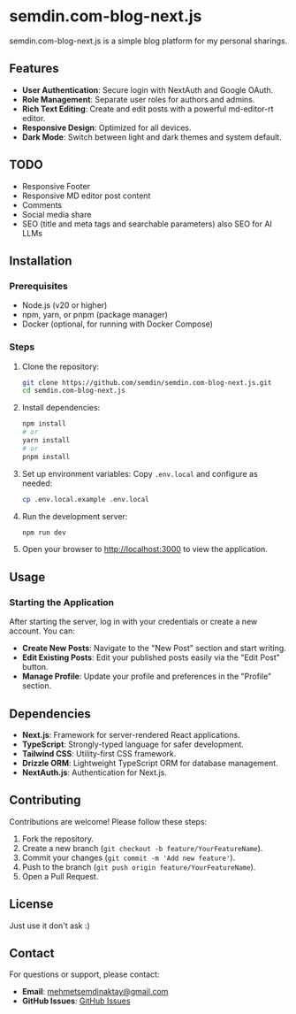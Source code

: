 # semdin.com-blog-next.js

semdin.com-blog-next.js is a simple blog platform for my personal sharings.

## Features

- **User Authentication**: Secure login with NextAuth and Google OAuth.
- **Role Management**: Separate user roles for authors and admins.
- **Rich Text Editing**: Create and edit posts with a powerful md-editor-rt editor.
- **Responsive Design**: Optimized for all devices.
- **Dark Mode**: Switch between light and dark themes and system default.

## TODO
- Responsive Footer
- Responsive MD editor post content
- Comments
- Social media share
- SEO (title and meta tags and searchable parameters) also SEO for AI LLMs

## Installation

### Prerequisites

- Node.js (v20 or higher)
- npm, yarn, or pnpm (package manager)
- Docker (optional, for running with Docker Compose)

### Steps

1. Clone the repository:

   ```bash
   git clone https://github.com/semdin/semdin.com-blog-next.js.git
   cd semdin.com-blog-next.js
   ```

2. Install dependencies:

   ```bash
   npm install
   # or
   yarn install
   # or
   pnpm install
   ```

3. Set up environment variables:
   Copy `.env.local` and configure as needed:

   ```bash
   cp .env.local.example .env.local
   ```

4. Run the development server:

   ```bash
   npm run dev
   ```

5. Open your browser to [http://localhost:3000](http://localhost:3000) to view the application.

## Usage

### Starting the Application

After starting the server, log in with your credentials or create a new account. You can:

- **Create New Posts**: Navigate to the "New Post" section and start writing.
- **Edit Existing Posts**: Edit your published posts easily via the "Edit Post" button.
- **Manage Profile**: Update your profile and preferences in the "Profile" section.

## Dependencies

- **Next.js**: Framework for server-rendered React applications.
- **TypeScript**: Strongly-typed language for safer development.
- **Tailwind CSS**: Utility-first CSS framework.
- **Drizzle ORM**: Lightweight TypeScript ORM for database management.
- **NextAuth.js**: Authentication for Next.js.

## Contributing

Contributions are welcome! Please follow these steps:

1. Fork the repository.
2. Create a new branch (`git checkout -b feature/YourFeatureName`).
3. Commit your changes (`git commit -m 'Add new feature'`).
4. Push to the branch (`git push origin feature/YourFeatureName`).
5. Open a Pull Request.

## License

Just use it don't ask :)

## Contact

For questions or support, please contact:

- **Email**: mehmetsemdinaktay@gmail.com
- **GitHub Issues**: [GitHub Issues](https://github.com/semdin/semdin.com-blog-next.js/issues)
